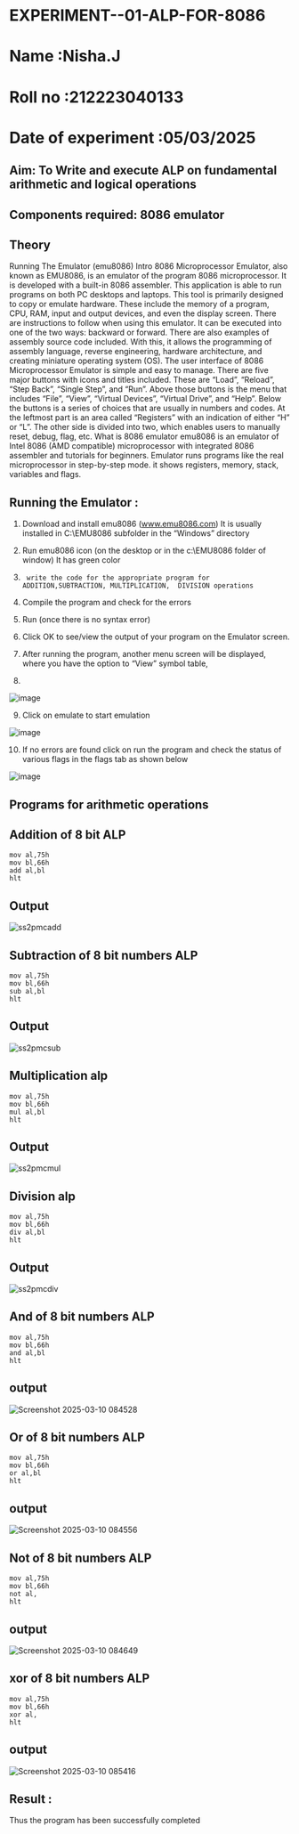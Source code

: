# EXPERIMENT--01-ALP-FOR-8086
# Name :Nisha.J
# Roll no :212223040133
# Date of experiment :05/03/2025
## Aim: To Write and execute ALP on fundamental arithmetic and logical operations
## Components required: 8086  emulator 
## Theory 
Running The Emulator (emu8086) Intro 8086 Microprocessor Emulator, also known as EMU8086, is an emulator of the program 8086 microprocessor. It is developed with a built-in 8086 assembler. This application is able to run programs on both PC desktops and laptops. This tool is primarily designed to copy or emulate hardware. These include the memory of a program, CPU, RAM, input and output devices, and even the display screen. There are instructions to follow when using this emulator. It can be executed into one of the two ways: backward or forward. There are also examples of assembly source code included. With this, it allows the programming of assembly language, reverse engineering, hardware architecture, and creating miniature operating system (OS). The user interface of 8086 Microprocessor Emulator is simple and easy to manage. There are five major buttons with icons and titles included. These are “Load”, “Reload”, “Step Back”, “Single Step”, and “Run”. Above those buttons is the menu that includes “File”, “View”, “Virtual Devices”, “Virtual Drive”, and “Help”. Below the buttons is a series of choices that are usually in numbers and codes. At the leftmost part is an area called “Registers” with an indication of either “H” or “L”. The other side is divided into two, which enables users to manually reset, debug, flag, etc. What is 8086 emulator emu8086 is an emulator of Intel 8086 (AMD compatible) microprocessor with integrated 8086 assembler and tutorials for beginners. Emulator runs programs like the real microprocessor in step-by-step mode. it shows registers, memory, stack, variables and flags.

 ## Running the Emulator :
1.	Download and install emu8086 (www.emu8086.com) It is usually installed in C:\EMU8086 subfolder in the “Windows” directory
2.	  Run  emu8086 icon (on the desktop or in the c:\EMU8086 folder of window) It has green color 
 
 
3.		write the code for the appropriate program for ADDITION,SUBTRACTION, MULTIPLICATION,  DIVISION operations 

4.	 Compile the program and check for the errors 
5.	Run (once there is no syntax error) 

6.	Click OK to see/view the output of your program on the Emulator screen. 


7.	After running the program, another menu screen will be displayed, where you have the option to “View” symbol table,
8.	 


![image](https://user-images.githubusercontent.com/36288975/189273263-d65baae9-4b8f-4723-afb3-c0ffa4052b04.png)











9.	Click on emulate to start emulation 








![image](https://user-images.githubusercontent.com/36288975/189273273-9bb36ec1-e2e8-4892-8d35-37707332bfdc.png)








10.	If no errors are found click on run the program and check the status of various flags in the flags tab as shown below 






![image](https://user-images.githubusercontent.com/36288975/189273277-113a2a33-4a40-4ff8-95a5-ecd3a1f504fe.png)







## Programs for arithmetic  operations

## Addition  of 8 bit ALP 
```
mov al,75h
mov bl,66h
add al,bl 
hlt
```
## Output
![ss2pmcadd](https://github.com/user-attachments/assets/2051293f-2b3a-483c-9595-100e363a6390)


 
## Subtraction   of 8 bit numbers  ALP 
```
mov al,75h
mov bl,66h
sub al,bl 
hlt
```
 ## Output
 ![ss2pmcsub](https://github.com/user-attachments/assets/a48466a2-3f70-4327-880b-73a3f794b5c2)


## Multiplication alp 
```
mov al,75h
mov bl,66h
mul al,bl 
hlt
```
 ## Output  
 ![ss2pmcmul](https://github.com/user-attachments/assets/5c7d5a24-794b-4864-9a97-6037162c6837)


## Division alp 
```
mov al,75h
mov bl,66h
div al,bl 
hlt
```


## Output  
![ss2pmcdiv](https://github.com/user-attachments/assets/ebb4f04a-b3a8-4002-80ff-4df66f58ab34)


## And of 8 bit numbers ALP
```
mov al,75h
mov bl,66h
and al,bl 
hlt
```
## output
![Screenshot 2025-03-10 084528](https://github.com/user-attachments/assets/003815f9-ef08-45de-b5b0-3bb8e3c6c73a)

## Or of 8 bit numbers ALP
```
mov al,75h
mov bl,66h
or al,bl 
hlt
```

## output
![Screenshot 2025-03-10 084556](https://github.com/user-attachments/assets/88e9db92-d89d-4e3f-9c8f-265ee55c304e)

## Not of 8 bit numbers ALP
```
mov al,75h
mov bl,66h
not al,
hlt
```

## output
![Screenshot 2025-03-10 084649](https://github.com/user-attachments/assets/80a8119d-88d6-48e6-9369-9273f0c90e9c)

## xor of 8 bit numbers ALP
```
mov al,75h
mov bl,66h
xor al,
hlt
```

## output
![Screenshot 2025-03-10 085416](https://github.com/user-attachments/assets/8edaa50d-6a2a-47a0-9bc5-2ba152d57c49)






## Result :
Thus the program has been successfully completed
 








